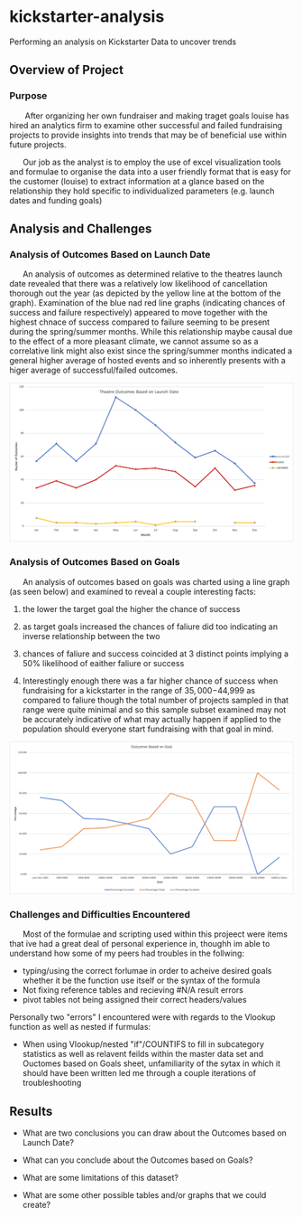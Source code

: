 # kickstarter-analysis
Performing an analysis on Kickstarter Data to uncover trends 

## Overview of Project

### Purpose
&nbsp;&nbsp;&nbsp;&nbsp;&nbsp;&nbsp; After organizing her own fundraiser and making traget goals louise has hired an analytics 
firm to examine other successful and failed fundraising projects to provide insights into trends that may be of beneficial use within future projects. 

&nbsp;&nbsp;&nbsp;&nbsp;&nbsp;&nbsp;Our job as the analyst is to 
employ the use of excel visualization tools and formulae to organise the data into a 
user friendly format that is easy for the customer (louise) to extract information at a glance based on the relationship they hold specific to individualized parameters (e.g. launch dates and funding goals)

## Analysis and Challenges

### Analysis of Outcomes Based on Launch Date
&nbsp;&nbsp;&nbsp;&nbsp;&nbsp;&nbsp;An analysis of outcomes as determined relative to the theatres launch date revealed that there was a relatively low likelihood of cancellation thorough out the year (as depicted by the yellow line at the bottom of the graph). Examination of the blue nad red line graphs (indicating chances of success and failure respectively) appeared to move together with the highest chnace of success compared to failure seeming to be present during the spring/summer months. While this relationship maybe causal due to the effect of a more pleasant climate, we cannot assume so as a correlative link might also exist since the spring/summer months indicated a general higher average of hosted events and so inherently presents with a higer average of successful/failed outcomes.

![](resources/Theater_Outcomes_vs_Launch.png)

### Analysis of Outcomes Based on Goals
&nbsp;&nbsp;&nbsp;&nbsp;&nbsp;&nbsp;An analysis of outcomes based on goals was charted using a line graph (as seen below) and examined to reveal a couple interesting facts:

1. the lower the target goal the higher the chance of success 

2. as target goals increased the chances of faliure did too indicating an inverse relationship between the two
 
3. chances of faliure and success coincided at 3 distinct points implying a 50% likelihood of eaither faliure or success

4. Interestingly enough there was a far higher chance of success when fundraising for a kickstarter in the range of $35,000-$44,999 as compared to faliure though the total number of projects sampled in that range were quite minimal and so this sample subset examined may not be accurately indicative of what may actually happen if applied to the population should everyone start fundraising with that goal in mind.

![](resources/Outcomes_vs_Goals.png)

### Challenges and Difficulties Encountered
&nbsp;&nbsp;&nbsp;&nbsp;&nbsp;&nbsp;Most of the formulae and scripting used within this projeect were items that ive had a great deal of personal experience in, thoughh im able to understand how some of my peers had troubles in the follwing:
- typing/using the correct forlumae in order to acheive desired goals whether it be the function use itself or the syntax of the formula
- Not fixing reference tables and recieving #N/A result errors
- pivot tables not being assigned their correct headers/values 

Personally two "errors" I encountered were with regards to the Vlookup function as well as nested if furmulas:
- When using Vlookup/nested "if"/COUNTIFS to fill in subcategory statistics as well as relavent feilds within the master data set and Ouctomes based on Goals sheet, unfamiliarity of the sytax in which it should have been written led me through a couple iterations of troubleshooting


## Results

- What are two conclusions you can draw about the Outcomes based on Launch Date?

- What can you conclude about the Outcomes based on Goals?

- What are some limitations of this dataset?

- What are some other possible tables and/or graphs that we could create?
